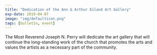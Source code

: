 ```yaml
---
title: "Dedication of the Ann & Arthur Eiland Art Gallery"
exp-date: 2019-04-07
image: "img/defaulticon.png"
tags: [bulletin, event]
---
```

The Most Reverend Joseph N. Perry will dedicate the art gallery that will continue the long-standing work of the church that promotes the arts and values the artists as a necessary part of the community.